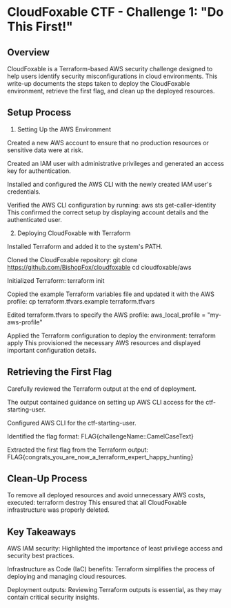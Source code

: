 # CloudFoxable CTF - Challenge 1: "Do This First!"

## Overview
CloudFoxable is a Terraform-based AWS security challenge designed to help users identify security misconfigurations in cloud environments. This write-up documents the steps taken to deploy the CloudFoxable environment, retrieve the first flag, and clean up the deployed resources.

## Setup Process

1. Setting Up the AWS Environment

Created a new AWS account to ensure that no production resources or sensitive data were at risk.

Created an IAM user with administrative privileges and generated an access key for authentication.

Installed and configured the AWS CLI with the newly created IAM user's credentials.

Verified the AWS CLI configuration by running:
aws sts get-caller-identity
This confirmed the correct setup by displaying account details and the authenticated user.

2. Deploying CloudFoxable with Terraform

Installed Terraform and added it to the system's PATH.

Cloned the CloudFoxable repository:
git clone https://github.com/BishopFox/cloudfoxable
cd cloudfoxable/aws

Initialized Terraform:
terraform init

Copied the example Terraform variables file and updated it with the AWS profile:
cp terraform.tfvars.example terraform.tfvars

Edited terraform.tfvars to specify the AWS profile:
aws_local_profile = "my-aws-profile"

Applied the Terraform configuration to deploy the environment:
terraform apply
This provisioned the necessary AWS resources and displayed important configuration details.

## Retrieving the First Flag

Carefully reviewed the Terraform output at the end of deployment.

The output contained guidance on setting up AWS CLI access for the ctf-starting-user.

Configured AWS CLI for the ctf-starting-user.

Identified the flag format:
FLAG{challengeName::CamelCaseText}

Extracted the first flag from the Terraform output:
FLAG{congrats_you_are_now_a_terraform_expert_happy_hunting}

## Clean-Up Process

To remove all deployed resources and avoid unnecessary AWS costs, executed:
terraform destroy
This ensured that all CloudFoxable infrastructure was properly deleted.

## Key Takeaways

AWS IAM security: Highlighted the importance of least privilege access and security best practices.

Infrastructure as Code (IaC) benefits: Terraform simplifies the process of deploying and managing cloud resources.

Deployment outputs: Reviewing Terraform outputs is essential, as they may contain critical security insights.